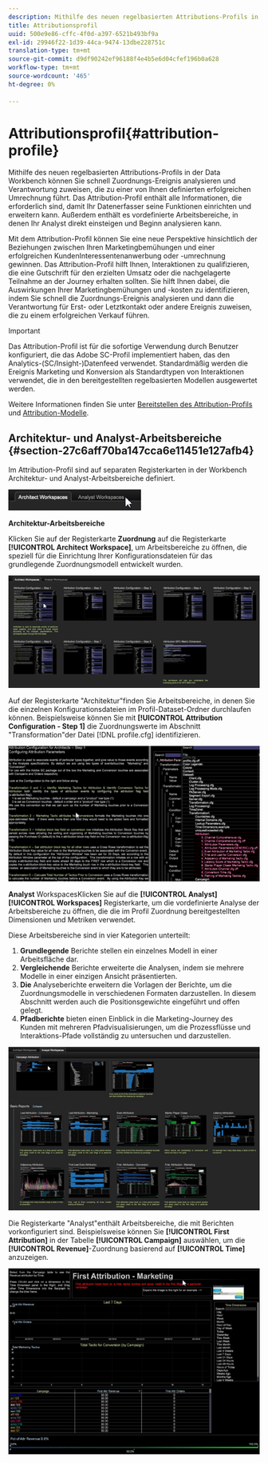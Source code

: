 ```yaml
---
description: Mithilfe des neuen regelbasierten Attributions-Profils in der Data Workbench können Sie schnell Zuordnungs-Ereignis analysieren und Verantwortung zuweisen, die zu einer von Ihnen definierten erfolgreichen Umrechnung führt. Das Attribution-Profil enthält alle Informationen, die erforderlich sind, damit Ihr Datenerfasser seine Funktionen einrichten und erweitern kann. Außerdem enthält es vordefinierte Arbeitsbereiche, in denen Ihr Analyst direkt einsteigen und Beginn analysieren kann.
title: Attributionsprofil
uuid: 500e9e86-cffc-4f0d-a397-6521b493bf9a
exl-id: 29946f22-1d39-44ca-9474-13dbe228751c
translation-type: tm+mt
source-git-commit: d9df90242ef96188f4e4b5e6d04cfef196b0a628
workflow-type: tm+mt
source-wordcount: '465'
ht-degree: 0%

---
```


# Attributionsprofil{#attribution-profile}

Mithilfe des neuen regelbasierten Attributions-Profils in der Data Workbench können Sie schnell Zuordnungs-Ereignis analysieren und Verantwortung zuweisen, die zu einer von Ihnen definierten erfolgreichen Umrechnung führt. Das Attribution-Profil enthält alle Informationen, die erforderlich sind, damit Ihr Datenerfasser seine Funktionen einrichten und erweitern kann. Außerdem enthält es vordefinierte Arbeitsbereiche, in denen Ihr Analyst direkt einsteigen und Beginn analysieren kann.

Mit dem Attribution-Profil können Sie eine neue Perspektive hinsichtlich der Beziehungen zwischen Ihren Marketingbemühungen und einer erfolgreichen KundenInteressentenanwerbung oder -umrechnung gewinnen. Das Attribution-Profil hilft Ihnen, Interaktionen zu qualifizieren, die eine Gutschrift für den erzielten Umsatz oder die nachgelagerte Teilnahme an der Journey erhalten sollten. Sie hilft Ihnen dabei, die Auswirkungen Ihrer Marketingbemühungen und -kosten zu identifizieren, indem Sie schnell die Zuordnungs-Ereignis analysieren und dann die Verantwortung für Erst- oder Letztkontakt oder andere Ereignis zuweisen, die zu einem erfolgreichen Verkauf führen.

<!-- <a id="section_648A288E4CA84D579884BC161085C4D5"></a> -->

>[!IMPORTANT]
>
>Das Attribution-Profil ist für die sofortige Verwendung durch Benutzer konfiguriert, die das Adobe SC-Profil implementiert haben, das den Analytics-(SC/Insight-)Datenfeed verwendet. Standardmäßig werden die Ereignis Marketing und Konversion als Standardtypen von Interaktionen verwendet, die in den bereitgestellten regelbasierten Modellen ausgewertet werden.

Weitere Informationen finden Sie unter [Bereitstellen des Attribution-Profils](../../../../home/c-get-started/c-attribution-profiles/c-rules-attrib/c-attrib-profile-deploy.md#concept-fbcb5800cd6a40cc901e61f3882988c0) und [Attribution-Modelle](../../../../home/c-get-started/c-attribution-profiles/c-rules-attrib/c-attrib-models.md#concept-e209c7e86a5c4008ad6d78fdf4ea032d).

## Architektur- und Analyst-Arbeitsbereiche {#section-27c6aff70ba147cca6e11451e127afb4}

Im Attribution-Profil sind auf separaten Registerkarten in der Workbench Architektur- und Analyst-Arbeitsbereiche definiert.

![](assets/attribution_profile_tabs.png)

**Architektur-Arbeitsbereiche**

Klicken Sie auf der Registerkarte **Zuordnung** auf die Registerkarte **[!UICONTROL Architect Workspace]**, um Arbeitsbereiche zu öffnen, die speziell für die Einrichtung Ihrer Konfigurationsdateien für das grundlegende Zuordnungsmodell entwickelt wurden.

![](assets/attribution_profile_arch.png)

Auf der Registerkarte &quot;Architektur&quot;finden Sie Arbeitsbereiche, in denen Sie die einzelnen Konfigurationsdateien im Profil-Dataset-Ordner durchlaufen können. Beispielsweise können Sie mit **[!UICONTROL Attribution Configuration - Step 1]** die Zuordnungswerte im Abschnitt &quot;Transformation&quot;der Datei [!DNL profile.cfg] identifizieren.

![](assets/attribution_profile_arch_step1.png)

**Analyst** WorkspacesKlicken Sie auf die  **[!UICONTROL Analyst]** **[!UICONTROL Workspaces]** Registerkarte, um die vordefinierte Analyse der Arbeitsbereiche zu öffnen, die die im Profil Zuordnung bereitgestellten Dimensionen und Metriken verwendet.

Diese Arbeitsbereiche sind in vier Kategorien unterteilt:

1. **Grundlegende** Berichte stellen ein einzelnes Modell in einer Arbeitsfläche dar.
1. **Vergleichende** Berichte erweiterte die Analysen, indem sie mehrere Modelle in einer einzigen Ansicht präsentierten.
1. **Die** Analyseberichte erweitern die Vorlagen der Berichte, um die Zuordnungsmodelle in verschiedenen Formaten darzustellen. In diesem Abschnitt werden auch die Positionsgewichte eingeführt und offen gelegt.
1. **Pfadberichte** bieten einen Einblick in die Marketing-Journey des Kunden mit mehreren Pfadvisualisierungen, um die Prozessflüsse und Interaktions-Pfade vollständig zu untersuchen und darzustellen.

![](assets/attribution_profile_analyst.png)

Die Registerkarte &quot;Analyst&quot;enthält Arbeitsbereiche, die mit Berichten vorkonfiguriert sind. Beispielsweise können Sie **[!UICONTROL First Attribution]** in der Tabelle **[!UICONTROL Campaign]** auswählen, um die **[!UICONTROL Revenue]**-Zuordnung basierend auf **[!UICONTROL Time]** anzuzeigen.

![](assets/attribution_profile_analyst_step1.png)
